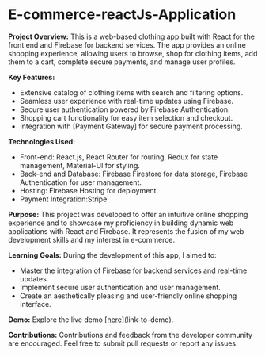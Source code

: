 # E-commerce-reactJs-Application

**Project Overview:**
This is a web-based clothing app built with React for the front end and Firebase for backend services. The app provides an online shopping experience, allowing users to browse, shop for clothing items, add them to a cart, complete secure payments, and manage user profiles.

**Key Features:**
- Extensive catalog of clothing items with search and filtering options.
- Seamless user experience with real-time updates using Firebase.
- Secure user authentication powered by Firebase Authentication.
- Shopping cart functionality for easy item selection and checkout.
- Integration with [Payment Gateway] for secure payment processing.

**Technologies Used:**
- Front-end: React.js, React Router for routing, Redux for state management, Material-UI for styling.
- Back-end and Database: Firebase Firestore for data storage, Firebase Authentication for user management.
- Hosting: Firebase Hosting for deployment.
- Payment Integration:Stripe

**Purpose:**
This project was developed to offer an intuitive online shopping experience and to showcase my proficiency in building dynamic web applications with React and Firebase. It represents the fusion of my web development skills and my interest in e-commerce.

**Learning Goals:**
During the development of this app, I aimed to:
- Master the integration of Firebase for backend services and real-time updates.
- Implement secure user authentication and user management.
- Create an aesthetically pleasing and user-friendly online shopping interface.

**Demo:**
Explore the live demo [[here](https://ecommerceapp-eta-two.vercel.app/)](link-to-demo).

**Contributions:**
Contributions and feedback from the developer community are encouraged. Feel free to submit pull requests or report any issues.
